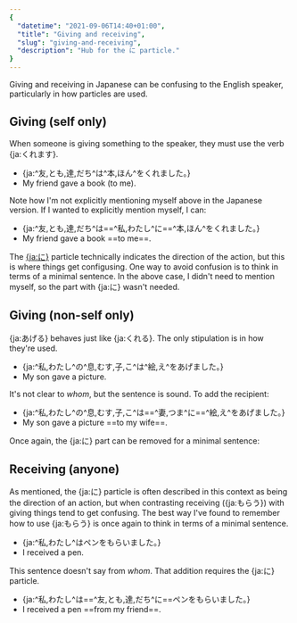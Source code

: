 ```yaml
---
{
  "datetime": "2021-09-06T14:40+01:00",
  "title": "Giving and receiving",
  "slug": "giving-and-receiving",
  "description": "Hub for the に particle."
}
---
```

Giving and receiving in Japanese can be confusing to the English speaker,
particularly in how particles are used.

## Giving (self only)

When someone is giving something to the speaker, they must use the verb
{ja:くれます}.

- {ja:^友,とも,達,だち^は^本,ほん^をくれました。}
- My friend gave a book (to me).

Note how I'm not explicitly mentioning myself above in the Japanese version. If
I wanted to explicitly mention myself, I can:

- {ja:^友,とも,達,だち^は==^私,わたし^に==^本,ほん^をくれました。}
- My friend gave a book ==to me==.

The [{ja:に}](./particles-ni) particle technically indicates the direction of
the action, but this is where things get configusing. One way to avoid confusion
is to think in terms of a minimal sentence. In the above case, I didn't need to
mention myself, so the part with {ja:に} wasn't needed.

## Giving (non-self only)

{ja:あげる} behaves just like {ja:くれる}. The only stipulation is in how they're
used.

- {ja:^私,わたし^の^息,むす,子,こ^は^絵,え^をあげました。}
- My son gave a picture.

It's not clear to _whom_, but the sentence is sound. To add the recipient:

- {ja:^私,わたし^の^息,むす,子,こ^は==^妻,つま^に==^絵,え^をあげました。}
- My son gave a picture ==to my wife==.

Once again, the {ja:に} part can be removed for a minimal sentence:



## Receiving (anyone)

As mentioned, the {ja:に} particle is often described in this context as being
the direction of an action, but when contrasting receiving ({ja:もらう}) with
giving things tend to get confusing. The best way I've found to remember how to
use {ja:もらう} is once again to think in terms of a minimal sentence.

- {ja:^私,わたし^はペンをもらいました。}
- I received a pen.

This sentence doesn't say from _whom_. That addition requires the {ja:に}
particle.

- {ja:^私,わたし^は==^友,とも,達,だち^に==ペンをもらいました。}
- I received a pen ==from my friend==.

